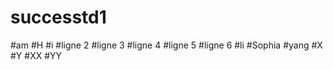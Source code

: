# successtd1
#am
#H
#i
#ligne 2
#ligne 3
#ligne 4
#ligne 5
#ligne 6
#li
#Sophia
#yang
#X
#Y
#XX
#YY
